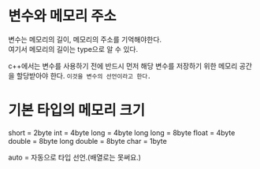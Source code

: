# 변수와 메모리 주소

변수는 메모리의 길이, 메모리의 주소를 기억해야한다.<br>
여기서 메모리의 길이는 type으로 알 수 있다.


c++에서는 변수를 사용하기 전에 반드시 먼저 해당 변수를 저장하기 위한 메모리 공간을 할당받아야 한다.
`이것을 변수의 선언이라고 한다.`

# 기본 타입의 메모리 크기
short = 2byte
int = 4byte
long = 4byte
long long = 8byte
float = 4byte
double = 8byte
long double = 8byte
char = 1byte

auto = 자동으로 타입 선언.(배열로는 못써요.)

